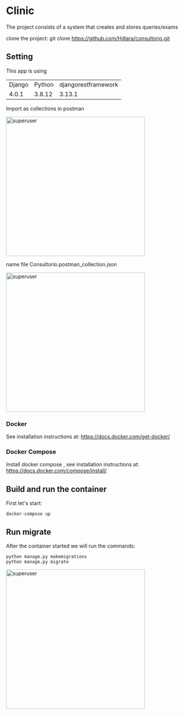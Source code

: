 # Clinic

The project consists of a system that creates and stores queries/exams

clone the project: git clone https://github.com/Hdlara/consultorio.git

## Setting

This app is using
<table>
	<tr>
		<td>Django</td>
		<td>Python</td>
    <td>djangorestframework</td>
	</tr>
	<tr>
		<td>4.0.1</td>
		<td>3.8.12</td>
    <td>3.13.1</td>
	</tr>
</table>

Import as collections in postman

<img width="381" alt="superuser" src="https://user-images.githubusercontent.com/58369362/178130156-d7594d61-5731-4975-96b6-a5f4fb41d56f.png">

name file Consultorio.postman_collection.json

<img width="381" alt="superuser" src="https://user-images.githubusercontent.com/58369362/178130185-4ab50a6e-fc15-4b17-a155-7e366c45aa52.png">


### Docker

See installation instructions at: https://docs.docker.com/get-docker/

### Docker Compose

Install docker compose , see installation instructions at: https://docs.docker.com/compose/install/

## Build and run the container

First let's start:
```
docker-compose up
```

## Run migrate

After the container started we will run the commands:

```
python manage.py makemigrations
python manage.py migrate
```

<img width="381" alt="superuser" src="https://user-images.githubusercontent.com/58369362/178130058-ebf393af-efe2-4e84-a456-c28fa75d6508.png">



